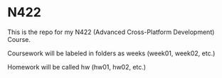# N422

This is the repo for my N422 (Advanced Cross-Platform Development) Course.

Coursework will be labeled in folders as weeks (week01, week02, etc.)

Homework will be called hw (hw01, hw02, etc.)
